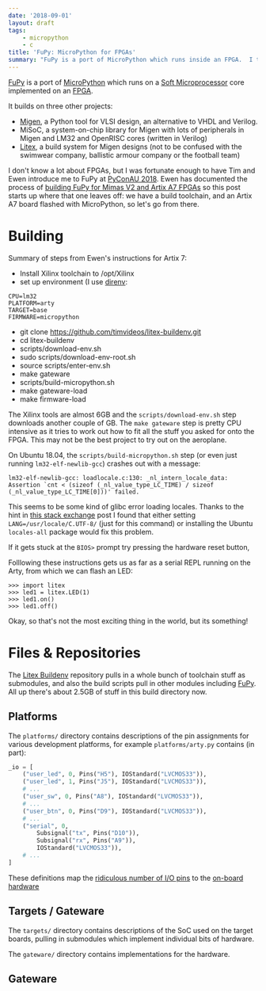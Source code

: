 ```yaml
---
date: '2018-09-01'
layout: draft
tags:
    - micropython
    - c
title: 'FuPy: MicroPython for FPGAs'
summary: "FuPy is a port of MicroPython which runs inside an FPGA.  I take a look at it and try to get my head around how to program for it ..."
---
```


[FuPy](https://fupy.github.io/) is a port of [MicroPython](https://micropython.org/)
which runs on a [Soft Microprocessor](https://en.wikipedia.org/wiki/Soft_microprocessor) core
implemented on an [FPGA](https://en.wikipedia.org/wiki/Field-programmable_gate_array).

It builds on three other projects:

* [Migen](https://m-labs.hk/migen/), a Python tool for VLSI design, an alternative to VHDL and Verilog.
* MiSoC, a system-on-chip library for Migen with lots of peripherals in Migen
  and LM32 and OpenRISC cores (written in Verilog)
* [Litex](https://github.com/enjoy-digital/litex), a build system for Migen designs
  (not to be confused with the swimwear company, ballistic armour company or the football team)
 
I don't know a lot about FPGAs, but I was fortunate enough to have Tim and Ewen introduce me
to FuPy at [PyConAU 2018](../pycon-2018-sydney/).
Ewen has documented the process of
[building FuPy for Mimas V2 and Artix A7 FPGAs](https://ewen.mcneill.gen.nz/blog/entry/2018-01-17-fupy-fpga-micropython-on-mimas-v2-and-arty-a7/)
so this post starts up where that one leaves off: we have a build toolchain, and an Artix A7
board flashed with MicroPython, so let's go from there.

# Building

Summary of steps from Ewen's instructions for Artix 7:

* Install Xilinx toolchain to /opt/Xilinx
* set up environment (I use [direnv](https://direnv.net/):

```
CPU=lm32
PLATFORM=arty
TARGET=base
FIRMWARE=micropython
```

* git clone https://github.com/timvideos/litex-buildenv.git
* cd litex-buildenv
* scripts/download-env.sh
* sudo scripts/download-env-root.sh
* source scripts/enter-env.sh
* make gateware
* scripts/build-micropython.sh
* make gateware-load
* make firmware-load

The Xilinx tools are almost 6GB and the `scripts/download-env.sh` step downloads
another couple of GB.
The `make gateware` step is pretty CPU intensive as it tries to work out how to 
fit all the stuff you asked for onto the FPGA.
This may not be the best project to try out on the aeroplane.

On Ubuntu 18.04, the `scripts/build-micropython.sh` step (or even just running `lm32-elf-newlib-gcc`)
crashes out with a message:

```
lm32-elf-newlib-gcc: loadlocale.c:130: _nl_intern_locale_data:
Assertion `cnt < (sizeof (_nl_value_type_LC_TIME) / sizeof (_nl_value_type_LC_TIME[0]))' failed.
```

This seems to be some kind of glibc error loading locales.  Thanks to the hint in
[this stack exchange](https://unix.stackexchange.com/questions/444102/loadlocale-c-nl-intern-locale-data-assertion-error)
post I found that either setting `LANG=/usr/locale/C.UTF-8/` (just for this command)
or installing the Ubuntu `locales-all` package would fix this problem.

If it gets stuck at the `BIOS>` prompt try pressing the hardware reset button, 

Folllowing these instructions gets us as far as a serial REPL running on the Arty, 
from which we can flash an LED:

```
>>> import litex
>>> led1 = litex.LED(1)
>>> led1.on()
>>> led1.off()
```

Okay, so that's not the most exciting thing in the world, but its something!

# Files & Repositories

The [Litex Buildenv](https://github.com/timvideos/litex-buildenv.git) repository pulls in 
a whole bunch of toolchain stuff as submodules, and also the build scripts pull in other
modules including [FuPy](https://github.com/fupy/micropython.git).  All up there's about
2.5GB of stuff in this build directory now.

## Platforms

The `platforms/` directory contains descriptions of the pin assignments for various
development platforms, for example `platforms/arty.py` contains (in part):

```python
_io = [
    ("user_led", 0, Pins("H5"), IOStandard("LVCMOS33")),
    ("user_led", 1, Pins("J5"), IOStandard("LVCMOS33")),
    # ...
    ("user_sw", 0, Pins("A8"), IOStandard("LVCMOS33")),
    # ...
    ("user_btn", 0, Pins("D9"), IOStandard("LVCMOS33")),
    # ...
    ("serial", 0,
        Subsignal("tx", Pins("D10")),
        Subsignal("rx", Pins("A9")),
        IOStandard("LVCMOS33")),
    # ...
]
```

These definitions map the [ridiculous number of I/O pins](https://www.xilinx.com/products/boards-and-kits/arty.html#hardware) to the [on-board hardware](https://reference.digilentinc.com/reference/programmable-logic/arty/reference-manual?redirect=1#basic_io)

## Targets / Gateware

The `targets/` directory contains descriptions of the SoC used on the target boards,
pulling in submodules which implement individual bits of hardware.

The `gateware/` directory contains implementations for the hardware. 

## Gateware






